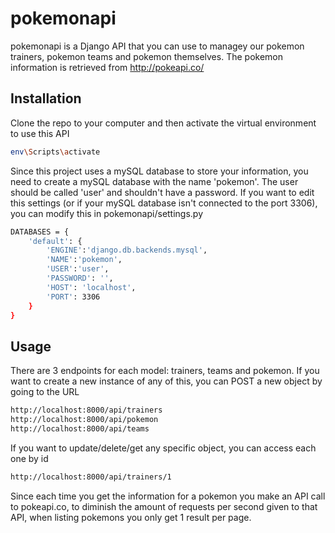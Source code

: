 # pokemonapi
pokemonapi is a Django API that you can use to managey our pokemon trainers, pokemon teams and pokemon themselves. The pokemon information is retrieved from http://pokeapi.co/

## Installation
Clone the repo to your computer and then activate the virtual environment to use this API

```bash
env\Scripts\activate
```

Since this project uses a mySQL database to store your information, you need to create a mySQL database with the name 'pokemon'. The user should be called 'user' and shouldn't have a password. If you want to edit this settings (or if your mySQL database isn't connected to the port 3306), you can modify this in pokemonapi/settings.py

```bash
DATABASES = {
    'default': {
        'ENGINE':'django.db.backends.mysql',
        'NAME':'pokemon',
        'USER':'user',
        'PASSWORD': '',
        'HOST': 'localhost',
        'PORT': 3306
    }
}
```

## Usage

There are 3 endpoints for each model: trainers, teams and pokemon. If you want to create a new instance of any of this, you can POST a new object by going to the URL

```bash
http://localhost:8000/api/trainers
http://localhost:8000/api/pokemon
http://localhost:8000/api/teams
```

If you want to update/delete/get any specific object, you can access each one by id

```bash
http://localhost:8000/api/trainers/1
```

Since each time you get the information for a pokemon you make an API call to pokeapi.co, to diminish the amount of requests per second given to that API, when listing pokemons you only get 1 result per page.
